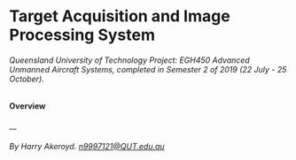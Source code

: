 # Target Acquisition and Image Processing System
###### Queensland University of Technology Project: EGH450 Advanced Unmanned Aircraft Systems, completed in Semester 2 of 2019 (22 July - 25 October).

#### Overview

__
###### By Harry Akeroyd. n9997121@QUT.edu.au
